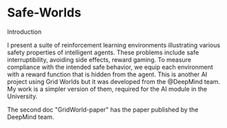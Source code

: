 # Safe-Worlds

Introduction

I present a suite of reinforcement learning environments illustrating various
safety properties of intelligent agents. These problems include safe interruptibility,
avoiding side effects, reward gaming. To measure compliance with the intended safe behavior, we equip each environment
with a reward function that is hidden from the agent. This is another AI project using Grid Worlds but it was developed from the @DeepMind team. My work is a simpler version of them, required for the AI module in the University.

The second doc "GridWorld-paper" has the paper published by the DeepMind team.
